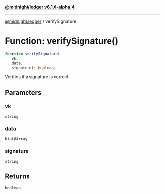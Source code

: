 [**@midnight/ledger v6.1.0-alpha.4**](../README.md)

***

[@midnight/ledger](../globals.md) / verifySignature

# Function: verifySignature()

```ts
function verifySignature(
   vk, 
   data, 
   signature): boolean;
```

Verifies if a signature is correct

## Parameters

### vk

`string`

### data

`Uint8Array`

### signature

`string`

## Returns

`boolean`
